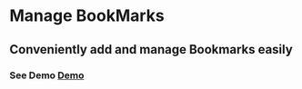 # Manage BookMarks
## Conveniently add and manage Bookmarks easily
### See Demo [Demo](https://a-kiwams.github.io/Book-Marker/)

